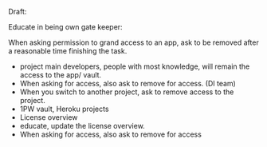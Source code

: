 Draft:

Educate in being own gate keeper:

When asking permission to grand access to an app, ask to be removed after a reasonable time finishing the task. 

- project main developers, people with most knowledge, will remain the access to the app/ vault. 
- When asking for access, also ask to remove for access. (DI team) 
- When you switch to another project, ask to remove access to the project. 
- 1PW vault, Heroku projects
- License overview
- educate, update the license overview. 
- When asking for access, also ask to remove for access
